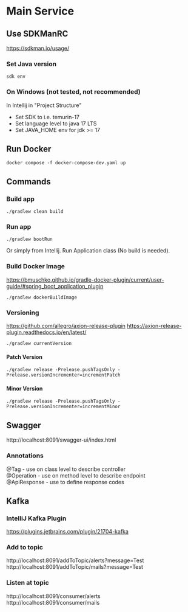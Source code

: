 # Main Service
## Use SDKManRC
https://sdkman.io/usage/
### Set Java version
```
sdk env
```

### On Windows (not tested, not recommended)
In Intellij in "Project Structure"
- Set SDK to i.e. temurin-17
- Set language level to java 17 LTS
- Set JAVA_HOME env for jdk >= 17

## Run Docker
```
docker compose -f docker-compose-dev.yaml up
```

## Commands
### Build app

```
./gradlew clean build
```

### Run app
```
./gradlew bootRun
```
Or simply from Intellij. Run Application class (No build is needed).

### Build Docker Image
https://bmuschko.github.io/gradle-docker-plugin/current/user-guide/#spring_boot_application_plugin
```
./gradlew dockerBuildImage
```

### Versioning
https://github.com/allegro/axion-release-plugin
https://axion-release-plugin.readthedocs.io/en/latest/

```
./gradlew currentVersion
```
#### Patch Version
```
./gradlew release -Prelease.pushTagsOnly -Prelease.versionIncrementer=incrementPatch
```
#### Minor Version
```
./gradlew release -Prelease.pushTagsOnly -Prelease.versionIncrementer=incrementMinor
```

## Swagger
http://localhost:8091/swagger-ui/index.html

### Annotations
@Tag - use on class level to describe controller  
@Operation - use on method level to describe endpoint  
@ApiResponse - use to define response codes

## Kafka
### IntelliJ Kafka Plugin
https://plugins.jetbrains.com/plugin/21704-kafka

### Add to topic
http://localhost:8091/addToTopic/alerts?message=Test  
http://localhost:8091/addToTopic/mails?message=Test

### Listen at topic
http://localhost:8091/consumer/alerts  
http://localhost:8091/consumer/mails
